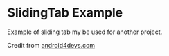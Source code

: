 # SlidingTab Example
Example of sliding tab my be used for another project.

Credit from <a href=http://www.android4devs.com/2015/01/how-to-make-material-design-sliding-tabs.html>android4devs.com</a>
